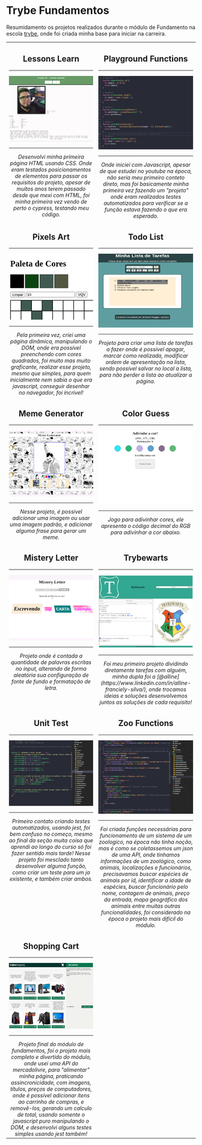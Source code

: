 # Trybe Fundamentos

Resumidamento os projetos realizados durante o módulo de Fundamento na escola [trybe](https://www.betrybe.com/), onde foi criada minha base para iniciar na carreira.

<table>
  <tr valign="top">
    <td width="45%" align="center">
      <h2>
        Lessons Learn
      </h2>
      <hr>
      <a href="https://github.com/davidrogger/trybe-fundamentos/tree/initial-readme-update/projects_code/01_lessons_learn">
        <img src="./img/lessons_learned_320x249.png">
      </a>
      <hr>
      <i>
        Desenvolvi minha primeira página HTML usando CSS. Onde eram testados posicionamentos de elementos para passar os requisitos do projeto, apesar de muitos anos terem passado desde que mexi com HTML, foi minha primeira vez vendo de perto o cypress, testando meu código.
      </i>
    </td>
    <td width="45%" align="center">
      <h2>
        Playground Functions
      </h2>
      <hr>
      <a href="https://github.com/davidrogger/trybe-fundamentos/tree/initial-readme-update/projects_code/02_playground_functions">
        <img src="./img/playground_functions_320x249.png">
      </a>
      <hr>
      <i>
        Onde iniciei com Javascript, apesar de que estudei no youtube na época, não seria meu primeiro conteto direto, mas foi basicamente minha primeira vez fazendo um "projeto" onde eram realizados testes automatizados para verificar se a função estava fazendo o que era esperado.
      </i>
    </td>
  </tr>

  <tr valign="top">
    <td width="45%" align="center">
      <h2>
        Pixels Art
      </h2>
      <hr>
      <a href="https://github.com/davidrogger/trybe-fundamentos/tree/initial-readme-update/projects_code/03.1_pixels_art">
        <img src="./img/pixel_art_320x249.png">
      </a>
      <hr>
      <i>
        Pela primeira vez, criei uma página dinâmica, manipulando o DOM, onde era possível preenchendo com cores quadrados, foi muito mas muito graficante, realizar esse projeto, mesmo que simples, para quem inicialmente nem sabia o que era javascript, conseguir desenhar no navegador, foi incrivel!
      </i>
    </td>
    <td width="45%" align="center">
      <h2>
        Todo List
      </h2>
      <hr>
      <a href="https://github.com/davidrogger/trybe-fundamentos/tree/initial-readme-update/projects_code/03.2_todo_list">
        <img src="./img/todo_list_320x249.png">
      </a>
      <hr>
      <i>
        Projeto para criar uma lista de tarefas a fazer onde é possível apagar, marcar como realizada, modificar ordem de apresentação na lista, sendo possível salvar no local a lista, para não perder a lista ao atualizar a página.
      </i>
    </td>
  </tr>

  <tr valign="top">
    <td width="45%" align="center">
      <h2>
        Meme Generator
      </h2>
      <hr>
      <a href="https://github.com/davidrogger/trybe-fundamentos/tree/initial-readme-update/projects_code/03.3_meme_generetor">
        <img src="./img/meme_generetor_320x249.png">
      </a>
      <hr>
      <i>
        Nesse projeto, é possivel adicionar uma imagem ou usar uma imagem padrão, e adicionar alguma frase para gerar um meme.
      </i>
    </td>
    <td width="45%" align="center">
      <h2>
        Color Guess
      </h2>
      <hr>
      <a href="https://github.com/davidrogger/trybe-fundamentos/tree/initial-readme-update/projects_code/03.4_color_guess">
        <img src="./img/color_guess_320x249.png">
      </a>
      <hr>
      <i>
        Jogo para adivinhar cores, ele apresenta o código decimal do RGB para adivinhar a cor abaixo.
      </i>
    </td>
  </tr>

  <tr valign="top">
    <td width="45%" align="center">
      <h2>
        Mistery Letter
      </h2>
      <hr>
      <a href="https://github.com/davidrogger/trybe-fundamentos/tree/initial-readme-update/projects_code/03.5_mistery_letter">
        <img src="./img/mistery_letter_320x249.png">
      </a>
      <hr>
      <i>
        Projeto onde é contada a quantidade de palavras escritas no input, alterando de forma aleatória sua configuração de fonte de fundo e formatação de letra.
      </i>
    </td>
    <td width="45%" align="center">
      <h2>
        Trybewarts
      </h2>
      <hr>
      <a href="https://github.com/davidrogger/trybe-fundamentos/tree/initial-readme-update/projects_code/04_trybewarts">
        <img src="./img/trybewarts_320x249.png">
      </a>
      <hr>
      <i>
        Foi meu primeiro projeto dividindo diretamente tarefas com alguém, minha dupla foi a [@alline](https://www.linkedin.com/in/alline-franciely-silva/), onde trocamos ideias e soluções desenvolvemos juntos as soluções de cada requisito!
      </i>
    </td>
  </tr>

  <tr valign="top">
    <td width="45%" align="center">
      <h2>
        Unit Test
      </h2>
      <hr>
      <img src="./img/unit_test_320x249.png">
      <hr>
      <i>
        Primeiro contato criando testes automatizados, usando jest, foi bem confuso no começo, mesmo ao final da seção muita coisa que aprendi ao longo do curso só foi fazer sentido mais tarde! Nesse projeto foi mesclado tanto desenvolver alguma função, como criar um teste para um ja existente, e também criar ambos.
      </i>
    </td>
    <td width="45%" align="center">
      <h2>
        Zoo Functions
      </h2>
      <hr>
        <a href="">
          <img src="./img/zoo_functions_320x249.png">
        </a>
      <hr>
      <i>
        Foi criada funções necessárias para funcionamento de um sistema de um zoologico, na época não tinha noção, mas é como se coletassemos um json de uma API, onde tinhamos informações de um zoológico, como animais, localizações e funcionários, precisavamos buscar espécies de animais por id, identificar a idade de espécies, buscar funcionário pelo nome, contagem de animais, preço da entrada, mapa geográfico dos animais entre muitas outras funcionalidades, foi considerado na época o projeto mais difícil do módulo.
      </i>
    </td>
  </tr>

  <tr valign="top">
    <td width="45%" align="center">
      <h2>
        Shopping Cart
      </h2>
      <hr>
      <img src="./img/shopping_cart_320x249.png">
      <hr>
      <i>
        Projeto final do módulo de fundamentos, foi o projeto mais completo e divertido do módulo, onde usei uma API do mercadolivre, para "alimentar" minha página, praticando assincronicidade, com imagens, títulos, preços de computadores, onde é possível adicionar itens ao carrinho de compras, e removê-los, gerando um calculo de total, usando somente o javascript puro manipulando o DOM, e desenvolvi alguns testes simples usando jest também!
      </i>
    </td>
  </tr>
</table>
